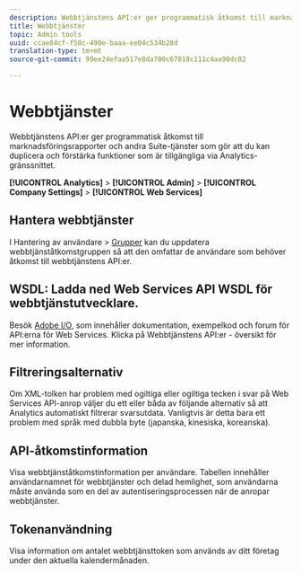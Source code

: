 ```yaml
---
description: Webbtjänstens API:er ger programmatisk åtkomst till marknadsföringsrapporter och andra Suite-tjänster som gör att du kan duplicera och förstärka funktioner som är tillgängliga via Analytics-gränssnittet.
title: Webbtjänster
topic: Admin tools
uuid: ccae04cf-f58c-490e-baaa-ee04c534b28d
translation-type: tm+mt
source-git-commit: 99ee24efaa517e8da700c67818c111c4aa90dc02

---
```



# Webbtjänster

Webbtjänstens API:er ger programmatisk åtkomst till marknadsföringsrapporter och andra Suite-tjänster som gör att du kan duplicera och förstärka funktioner som är tillgängliga via Analytics-gränssnittet.

**[!UICONTROL Analytics]** > **[!UICONTROL Admin]** > **[!UICONTROL Company Settings]** > **[!UICONTROL Web Services]**

## Hantera webbtjänster

I Hantering av användare > [Grupper](/help/admin/user-management2/c-user-groups/groups.md) kan du uppdatera webbtjänståtkomstgruppen så att den omfattar de användare som behöver åtkomst till webbtjänstens API:er.

## WSDL: Ladda ned Web Services API WSDL för webbtjänstutvecklare.

Besök [Adobe I/O](https://www.adobe.io/apis/experiencecloud/analytics.html), som innehåller dokumentation, exempelkod och forum för API:erna för Web Services. Klicka på Webbtjänstens API:er - översikt för mer information.

## Filtreringsalternativ

Om XML-tolken har problem med ogiltiga eller ogiltiga tecken i svar på Web Services API-anrop väljer du ett eller båda av följande alternativ så att Analytics automatiskt filtrerar svarsutdata. Vanligtvis är detta bara ett problem med språk med dubbla byte (japanska, kinesiska, koreanska).

## API-åtkomstinformation

Visa webbtjänståtkomstinformation per användare. Tabellen innehåller användarnamnet för webbtjänster och delad hemlighet, som användarna måste använda som en del av autentiseringsprocessen när de anropar webbtjänster.

## Tokenanvändning

Visa information om antalet webbtjänsttoken som används av ditt företag under den aktuella kalendermånaden.
